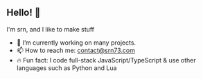 ## Hello! 👋
I'm srn, and I like to make stuff
- 🔭 I’m currently working on many projects.
- 📫 How to reach me: contact@srn73.com
- 🔥 Fun fact: I code full-stack JavaScript/TypeScript & use other languages such as Python and Lua
